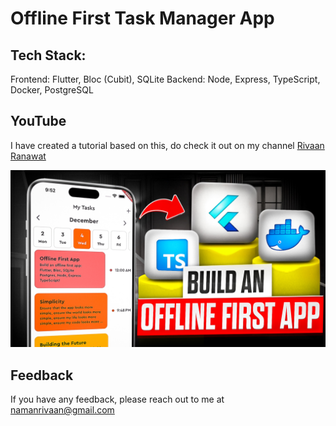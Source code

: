 # Offline First Task Manager App

## Tech Stack:
Frontend: Flutter, Bloc (Cubit), SQLite
Backend: Node, Express, TypeScript, Docker, PostgreSQL

## YouTube
I have created a tutorial based on this, do check it out on my channel [Rivaan Ranawat](https://youtu.be/Ulhn_Pp5bMo) 

<p align="center">
  <img width="600" src="https://github.com/RivaanRanawat/task-manager/blob/main/screenshot.png" alt="Youtube Tutorial Image">
</p>
    
## Feedback
If you have any feedback, please reach out to me at namanrivaan@gmail.com

